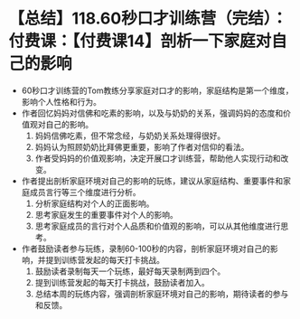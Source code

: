 # 【总结】118.60秒口才训练营（完结）：付费课：【付费课14】剖析一下家庭对自己的影响

-   60秒口才训练营的Tom教练分享家庭对口才的影响，家庭结构是第一个维度，影响个人性格和行为。
-   作者回忆妈妈对信佛和吃素的影响，以及与奶奶的关系，强调妈妈的态度和价值观对自己的影响。
    1.  妈妈信佛吃素，但不常念经，与奶奶关系处理得很好。
    2.  妈妈认为照顾奶奶比拜佛更重要，影响了作者对信仰的看法。
    3.  作者受妈妈的价值观影响，决定开展口才训练营，帮助他人实现行动和改变。
-   作者提出剖析家庭环境对自己的影响的玩练，建议从家庭结构、重要事件和家庭成员言行等三个维度进行分析。
    1.  分析家庭结构对个人的正面影响。
    2.  思考家庭发生的重要事件对个人的影响。
    3.  思考家庭成员的言行对个人品质和价值观的影响，可以从其他维度进行思考。
-   作者鼓励读者参与玩练，录制60-100秒的内容，剖析家庭环境对自己的影响，并提到训练营发起的每天打卡挑战。
    1.  鼓励读者录制每天一个玩练，最好每天录制两到四个。
    2.  提到训练营发起的每天打卡挑战，鼓励读者加入。
    3.  总结本周的玩练内容，强调剖析家庭环境对自己的影响，期待读者的参与和反馈。